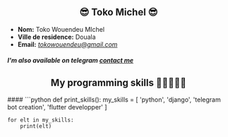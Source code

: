 <h2 align='center'> 😎 Toko Michel 😎</h2>

- **Nom:**  Toko Wouendeu MIchel
- **Ville de residence:**  Douala
- **Email:** *tokowouendeu@gmail.com*

##### *I'm also available on telegram* [contact me](https://t.me/TokoMichel)
####
<h2 align='center'> My programming skills 👍🏾🧑🏾‍💻</h2>
####
```python
def print_skills():
    my_skills = [
        'python',
        'django',
        'telegram bot creation',
        'flutter developper'
    ]

    for elt in my_skills:
        print(elt)
```
